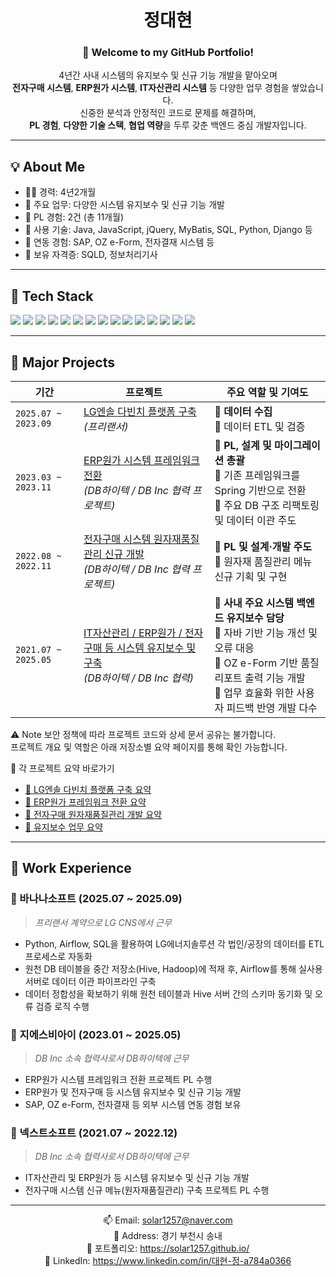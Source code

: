 <div align="center">

<!--
![header](https://capsule-render.vercel.app/api?type=cylinder&color=000000&height=150&section=header&text=정대현&fontColor=ffffff&fontSize=70&animation=fadeIn&fontAlignY=55)
-->
<!--<p align="center">
  <img src="https://capsule-render.vercel.app/api?type=soft&color=gradient&height=200&section=header&text=내%20이름은%20정대현%&fontColor=ffffff&fontSize=45&animation=fadeIn&fontAlign=50&fontAlignY=55&desc=백엔드%20개발자%20정대현입니다.%204년간의%20성실한%20기록과%20성장스토리를%20담았습니다.&descAlign=50&descAlignY=70" />
</p>
-->

# 정대현
 

### 👋 Welcome to my GitHub Portfolio!

4년간 사내 시스템의 유지보수 및 신규 기능 개발을 맡아오며  
**전자구매 시스템**, **ERP원가 시스템**, **IT자산관리 시스템** 등 다양한 업무 경험을 쌓았습니다.  
신중한 분석과 안정적인 코드로 문제를 해결하며,  
**PL 경험**, **다양한 기술 스택**, **협업 역량**을 두루 갖춘 백엔드 중심 개발자입니다.

</div>

---

## 💡 About Me

- 🧑‍💻 경력: 4년2개월
- 🎯 주요 업무: 다양한 시스템 유지보수 및 신규 기능 개발
- 👥 PL 경험: 2건 (총 11개월)
- 🧰 사용 기술: Java, JavaScript, jQuery, MyBatis, SQL, Python, Django 등
- 🔗 연동 경험: SAP, OZ e-Form, 전자결재 시스템 등
- 🏅 보유 자격증: SQLD, 정보처리기사

---

## 🔧 Tech Stack
<p>
<img src="https://img.shields.io/badge/JAVA-007396?style=for-the-badge&logo=Java&logoColor=white">
<img src="https://img.shields.io/badge/Spring-6DB33F?style=for-the-badge&logo=Spring&logoColor=white">
<img src="https://img.shields.io/badge/JSP-ffb700?style=for-the-badge"/>
<img src="https://img.shields.io/badge/HTML5-E34F26?style=for-the-badge&logo=HTML5&logoColor=white">
<img src="https://img.shields.io/badge/MyBatis-0C6BA0?style=for-the-badge"/>
<img src="https://img.shields.io/badge/JavaScript-F7DF1E?style=for-the-badge&logo=JavaScript&logoColor=black"/>
<img src="https://img.shields.io/badge/jQuery-0769AD?style=for-the-badge&logo=jquery&logoColor=white"/>
<img src="https://img.shields.io/badge/Oracle-F80000?style=for-the-badge&logo=Oracle&logoColor=white"/>
<img src="https://img.shields.io/badge/OZ%20e--Form-0096C7?style=for-the-badge"/>
<img src="https://img.shields.io/badge/Git-181717?style=for-the-badge&logo=git&logoColor=white"/>
<img src="https://img.shields.io/badge/GitHub-181717?style=for-the-badge&logo=github&logoColor=white"/> 
<img src="https://img.shields.io/badge/Eclipse-2C2255?style=for-the-badge&logo=Eclipse&logoColor=white"/>
<img src="https://img.shields.io/badge/Python-3776AB?style=for-the-badge&logo=Python&logoColor=white"/>
<img src="https://img.shields.io/badge/dJango-092E20?style=for-the-badge&logo=dJango&logoColor=white"/>
<img src="https://img.shields.io/badge/VSCode-007ACC?style=for-the-badge&logo=VisualStudioCode&logoColor=white"/>
</p>

---

## 🧩 Major Projects

| 기간                  | 프로젝트                                                        | 주요 역할 및 기여도                                                                                      |
| ------------------- | ----------------------------------------------------------- | ------------------------------------------------------------------------------------------------ |
| `2025.07 ~ 2023.09` | [LG엔솔 다빈치 플랫폼 구축](#) <br> *(프리랜서)* | 🔹 **데이터 수집**<br>🔹 데이터 ETL 및 검증|
| `2023.03 ~ 2023.11` | [ERP원가 시스템 프레임워크 전환](#) <br> *(DB하이텍 / DB Inc 협력 프로젝트)* | 🔹 **PL, 설계 및 마이그레이션 총괄**<br>🔹 기존 프레임워크를 Spring 기반으로 전환<br>🔹 주요 DB 구조 리팩토링 및 데이터 이관 주도 |
| `2022.08 ~ 2022.11` | [전자구매 시스템 원자재품질관리 신규 개발](#) <br> *(DB하이텍 / DB Inc 협력 프로젝트)* | 🔹 **PL 및 설계·개발 주도**<br>🔹 원자재 품질관리 메뉴 신규 기획 및 구현<br>|
| `2021.07 ~ 2025.05` | [IT자산관리 / ERP원가 / 전자구매 등 시스템 유지보수 및 구축](#) <br> *(DB하이텍 / DB Inc 협력)* | 🔹 **사내 주요 시스템 백엔드 유지보수 담당**<br>🔹 자바 기반 기능 개선 및 오류 대응<br>🔹 OZ e-Form 기반 품질 리포트 출력 기능 개발<br> 🔹 업무 효율화 위한 사용자 피드백 반영 개발 다수 |

⚠️ Note
보안 정책에 따라 프로젝트 코드와 상세 문서 공유는 불가합니다.<br>
프로젝트 개요 및 역할은 아래 저장소별 요약 페이지를 통해 확인 가능합니다.

🔗 각 프로젝트 요약 바로가기<br>
- [📁 LG엔솔 다빈치 플랫폼 구축 요약](projects/04_data-etl/README.md)
- [📁 ERP원가 프레임워크 전환 요약](projects/02_erpCost-framework-migration/README.md)
- [📁 전자구매 원자재품질관리 개발 요약](projects/01_quality-management/README.md)  
- [📁 유지보수 업무 요약](projects/03_system-maintenance/README.md)

---

## 💼 Work Experience


### 🏢 바나나소프트 (2025.07 ~ 2025.09)  
> *프리랜서 계약으로 LG CNS에서 근무*

- Python, Airflow, SQL을 활용하여 LG에너지솔루션 각 법인/공장의 데이터를 ETL 프로세스로 자동화
- 원천 DB 테이블을 중간 저장소(Hive, Hadoop)에 적재 후, Airflow를 통해 실사용 서버로 데이터 이관 파이프라인 구축
- 데이터 정합성을 확보하기 위해 원천 테이블과 Hive 서버 간의 스키마 동기화 및 오류 검증 로직 수행

### 🏢 지에스비아이 (2023.01 ~ 2025.05)  
> *DB Inc 소속 협력사로서 DB하이텍에 근무*

- ERP원가 시스템 프레임워크 전환 프로젝트 PL 수행  
- ERP원가 및 전자구매 등 시스템 유지보수 및 신규 기능 개발  
- SAP, OZ e-Form, 전자결재 등 외부 시스템 연동 경험 보유
  
### 🏢 넥스트소프트 (2021.07 ~ 2022.12)  
> *DB Inc 소속 협력사로서 DB하이텍에 근무*

- IT자산관리 및 ERP원가 등 시스템 유지보수 및 신규 기능 개발
- 전자구매 시스템 신규 메뉴(원자재품질관리) 구축 프로젝트 PL 수행  


---

<!--
## 📝 Blog & Stats

[![Velog](https://velog-readme-stats.vercel.app/api?name=사용자ID)](https://velog.io/@사용자ID)  
[![Top Langs](https://github-readme-stats.vercel.app/api/top-langs/?username=solar1257&layout=compact)](https://github.com/anuraghazra/github-readme-stats)
[![Velog's GitHub stats](https://velog-readme-stats.vercel.app/api?name=somm&color=dark)](https://velog.io/@somm)
[![Top Langs](https://github-readme-stats.vercel.app/api/top-langs/?username=solar1257&layout=compact)](https://github.com/anuraghazra/github-readme-stats)
---
-->
<div align="center">
  
📫 Email: solar1257@naver.com  
📍 Address: 경기 부천시 송내<br>
🔗 포트폴리오: https://solar1257.github.io/ <br>
🔗 LinkedIn: https://www.linkedin.com/in/대현-정-a784a0366

</div>
